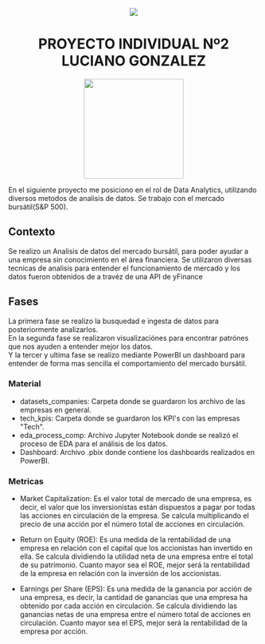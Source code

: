 <p align='center'>
<img src ="https://d31uz8lwfmyn8g.cloudfront.net/Assets/logo-henry-white-lg.png">
<p>
  
  <h1 align='center'>
 <b>PROYECTO INDIVIDUAL Nº2</b><br>
    LUCIANO GONZALEZ
</h1>

<p align='center'>
<img src = 'https://m.foolcdn.com/media/dubs/original_images/Intro_slide_-_digital_stock_chart_going_up_-_source_getty.jpg' height = 200>
<p>

En el siguiente proyecto me posiciono en el rol de Data Analytics, utilizando diversos metodos de analisis de datos. Se trabajo con el mercado bursátil(S&P 500).
  
## Contexto
Se realizo un Analisis de datos del mercado bursátil, para poder ayudar a una empresa sin conocimiento en el área financiera. Se utilizaron diversas tecnicas de analisis para entender el funcionamiento de mercado y los datos fueron obtenidos de a travéz de una API de yFinance
  
## Fases
  La primera fase se realizo la busquedad e ingesta de datos para posteriormente analizarlos.<br>
  En la segunda fase se realizaron visualizaciónes para encontrar patrónes que nos ayuden a entender mejor los datos.<br>
  Y la tercer y ultima fase se realizo mediante PowerBI un dashboard para entender de forma mas sencilla el comportamiento del mercado bursátil.<br>
  
### Material
* datasets_companies: Carpeta donde se guardaron los archivo de las empresas en general. <br>
* tech_kpis: Carpeta donde se guardaron los KPI's con las empresas "Tech".
* eda_process_comp: Archivo Jupyter Notebook donde se realizó el proceso de EDA para el análisis de los datos.<br>
* Dashboard: Archivo .pbix donde contiene los dashboards realizados en PowerBI.<br>
  
### Metricas
- Market Capitalization: Es el valor total de mercado de una empresa, es decir, el valor que los inversionistas están dispuestos a pagar por todas las acciones en circulación de la empresa. Se calcula multiplicando el precio de una acción por el número total de acciones en circulación. <br>

- Return on Equity (ROE): Es una medida de la rentabilidad de una empresa en relación con el capital que los accionistas han invertido en ella. Se calcula dividiendo la utilidad neta de una empresa entre el total de su patrimonio. Cuanto mayor sea el ROE, mejor será la rentabilidad de la empresa en relación con la inversión de los accionistas. <br>

- Earnings per Share (EPS): Es una medida de la ganancia por acción de una empresa, es decir, la cantidad de ganancias que una empresa ha obtenido por cada acción en circulación. Se calcula dividiendo las ganancias netas de una empresa entre el número total de acciones en circulación. Cuanto mayor sea el EPS, mejor será la rentabilidad de la empresa por acción.
  
